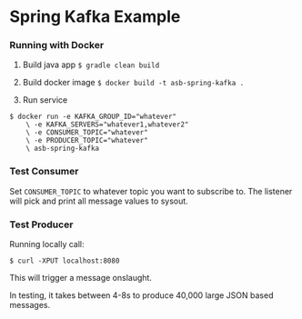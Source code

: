 # Spring Kafka Example

### Running with Docker
1. Build java app `$ gradle clean build`

2. Build docker image `$ docker build -t asb-spring-kafka .`

3. Run service  
```
$ docker run -e KAFKA_GROUP_ID="whatever"
    \ -e KAFKA_SERVERS="whatever1,whatever2"
    \ -e CONSUMER_TOPIC="whatever"
    \ -e PRODUCER_TOPIC="whatever" 
    \ asb-spring-kafka 
```

### Test Consumer 
Set `CONSUMER_TOPIC` to whatever topic you want to subscribe to. The listener will pick and print all message values to sysout. 

### Test Producer
Running locally call:

`$ curl -XPUT localhost:8080`


This will trigger a message onslaught.

In testing, it takes between 4-8s to produce 40,000 large JSON based messages. 